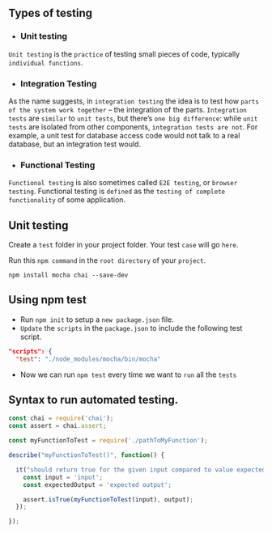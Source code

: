 ## Types of testing

  * ### Unit testing
  `Unit testing` is the `practice` of testing small pieces of code, typically `individual functions`.

  * ### Integration Testing
  As the name suggests, in `integration testing` the idea is to test how `parts of the system work together` – the integration of the parts. `Integration tests` are `similar` to `unit tests`, but there’s `one big difference`: while `unit tests` are isolated from other components, `integration tests are not`. For example, a unit test for database access code would not talk to a real database, but an integration test would.

  * ### Functional Testing
  `Functional testing` is also sometimes called `E2E testing`, or `browser testing`. Functional testing is `defined` as the `testing of complete functionality` of some application.

## Unit testing

Create a `test` folder in your project folder. Your test `case` will go `here`.

Run this `npm command` in the `root directory` of your `project`.

```
npm install mocha chai --save-dev
```

## Using npm test

* Run `npm init` to setup a `new package.json` file.
* `Update` the `scripts` in the `package.json` to include the following test script.

```json
"scripts": {
  "test": "./node_modules/mocha/bin/mocha"
  ```
* Now we can run `npm test` every time we want to `run` all the `tests`

## Syntax to run automated testing.

```javascript
const chai = require('chai');
const assert = chai.assert;

const myFunctionToTest = require('./pathToMyFunction');

describe("myFunctionToTest()", function() {

  it("should return true for the given input compared to value expected", function() {
    const input = 'input';
    const expectedOutput = 'expected output';

    assert.isTrue(myFunctionToTest(input), output);
  });

});
```





